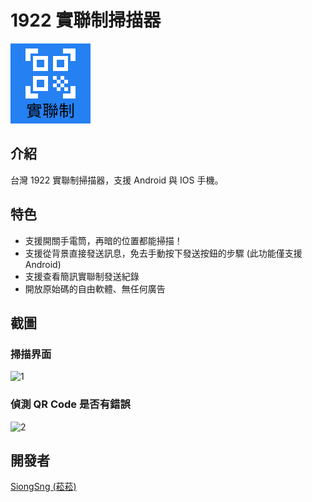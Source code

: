 # 1922 實聯制掃描器

![logo](https://github.com/SiongSng/1922-SMS-Tool/blob/main/assets/logo.png?raw=true)
## 介紹
台灣 1922 實聯制掃描器，支援 Android 與 IOS 手機。 

## 特色
- 支援開關手電筒，再暗的位置都能掃描！
- 支援從背景直接發送訊息，免去手動按下發送按鈕的步驟 (此功能僅支援 Android)
- 支援查看簡訊實聯制發送紀錄
- 開放原始碼的自由軟體、無任何廣告

## 截圖
### 掃描界面
![1](https://github.com/SiongSng/1922-SMS-Tool/blob/main/screenshots/1.png?raw=true)
### 偵測 QR Code 是否有錯誤
![2](https://github.com/SiongSng/1922-SMS-Tool/blob/main/screenshots/2.png?raw=true)

## 開發者
[SiongSng (菘菘)](https://github.com/SiongSng)